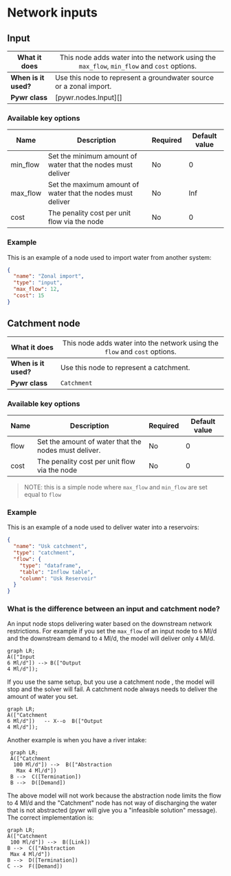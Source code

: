# Network inputs

## Input
| What it does         | <span style="font-weight:normal;">This node adds water into the network using the `max_flow`, `min_flow` and `cost` options.</span> |
|----------------------|-------------------------------------------------------------------------------------------------------------------------------------|
| **When is it used?** | Use this node to represent a groundwater source or a zonal import.                                                                  |
| **Pywr class**       | [pywr.nodes.Input][]                                                                                                            |
                                                                                                                                  

### Available key options

| Name     | Description                                                 | Required | Default value |
|----------|-------------------------------------------------------------|----------|---------------|
| min_flow | Set the minimum amount of water that the nodes must deliver | No       | 0             |
| max_flow | Set the maximum amount of water that the nodes must deliver | No       | Inf           |
| cost     | The penality cost per unit flow via the node                | No       | 0             |


### Example
This is an example of a node used to import water from another system:
```json
{  
  "name": "Zonal import",  
  "type": "input",  
  "max_flow": 12,  
  "cost": 15
}
```

## Catchment node
| What it does         | <span style="font-weight:normal;">This node adds water into the network using the `flow` and `cost` options.</span> |
|----------------------|---------------------------------------------------------------------------------------------------------------------|
| **When is it used?** | Use this node to represent a catchment.                                                                             |
| **Pywr class**       | `Catchment`                                                                                                         |
                                                                                                                                  
### Available key options

| Name | Description                                          | Required | Default value |
|------|------------------------------------------------------|----------|---------------|
| flow | Set the amount of water that the nodes must deliver. | No       | 0             |
| cost | The penality cost per unit flow via the node         | No       | 0             |

> NOTE: this is a simple node where `max_flow` and `min_flow` are set equal to `flow`

### Example
This is an example of a node used to deliver water into a reservoirs:
```json
{  
  "name": "Usk catchment",  
  "type": "catchment",  
  "flow": {  
    "type": "dataframe",  
    "table": "Inflow table",  
    "column": "Usk Reservoir"  
  }
}
```

### What is the difference between an input and catchment node?
An input node stops delivering water based on the downstream network restrictions. For example if 
you set the `max_flow` of an input node to `6` Ml/d and the downstream  demand to `4` Ml/d, the model will 
deliver only `4` Ml/d.

```mermaid
graph LR;
A(["Input
6 Ml/d"]) --> B(["Output 
4 Ml/d"]);
```


If you use the same setup, but you use a catchment node , the model will stop and the solver will fail. 
A catchment node always needs to deliver the amount of water you set.

```mermaid
graph LR;
A(["Catchment 
6 Ml/d"])   -- X--o  B(["Output 
4 Ml/d"]);
```

Another example is when you have a river intake:

```mermaid
 graph LR;
 A(["Catchment 
  100 Ml/d"]) -->  B(["Abstraction
   Max 4 Ml/d"])
 B -->  C([Termination])
 B -->  D([Demand])
```

The above model will not work because the abstraction node limits the flow to
4 Ml/d and the "Catchment" node has not way of discharging the water that is not
abstracted (pywr will give you a "infeasible solution" message). The correct implementation is:

```mermaid
graph LR;
A(["Catchment
 100 Ml/d"]) -->  B([Link])
B -->  C(["Abstraction
 Max 4 Ml/d"])
B -->  D([Termination])
C -->  F([Demand])
```

